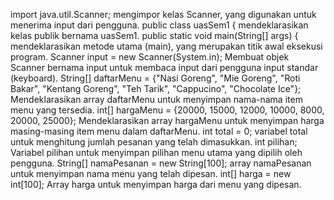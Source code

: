import java.util.Scanner; 
    mengimpor kelas Scanner, yang digunakan untuk menerima input dari pengguna.
public class uasSem1 {
    mendeklarasikan kelas publik bernama uasSem1.
public static void main(String[] args) {
   mendeklarasikan metode utama (main), yang merupakan titik awal eksekusi program.
Scanner input = new Scanner(System.in);
    Membuat objek Scanner bernama input untuk membaca input dari pengguna input standar (keyboard).
String[] daftarMenu = {"Nasi Goreng", "Mie Goreng", "Roti Bakar", "Kentang Goreng", "Teh Tarik", "Cappucino", "Chocolate Ice"};
    Mendeklarasikan array daftarMenu untuk menyimpan nama-nama item menu yang tersedia.
int[] hargaMenu = {20000, 15000, 12000, 10000, 8000, 20000, 25000};
    Mendeklarasikan array hargaMenu untuk menyimpan harga masing-masing item menu dalam daftarMenu.
int total = 0; 
    variabel total untuk menghitung jumlah pesanan yang telah dimasukkan.
int pilihan; 
   Variabel pilihan  untuk menyimpan pilihan menu utama yang dipilih oleh pengguna.
String[] namaPesanan = new String[100];
    array namaPesanan untuk menyimpan nama menu yang telah dipesan.
int[] harga = new int[100];
    Array harga untuk menyimpan harga dari menu yang dipesan.




 


  


 